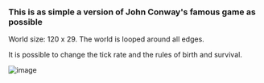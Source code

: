 ### This is as simple a version of John Conway's famous game as possible
World size: 120 x 29. The world is looped around all edges.

It is possible to change the tick rate and the rules of birth and survival.


![image](https://github.com/VladislavWaza/SimpleGameOfLife/assets/73028197/289c90dd-7414-408e-8b8d-e7b1246b0ff8)
